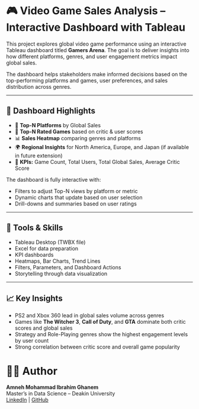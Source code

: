 # 🎮 Video Game Sales Analysis – Interactive Dashboard with Tableau

This project explores global video game performance using an interactive Tableau dashboard titled **Gamers Arena**. The goal is to deliver insights into how different platforms, genres, and user engagement metrics impact global sales.

The dashboard helps stakeholders make informed decisions based on the top-performing platforms and games, user preferences, and sales distribution across genres.

---

## 📌 Dashboard Highlights

- 🎯 **Top-N Platforms** by Global Sales  
- 🧠 **Top-N Rated Games** based on critic & user scores  
- 📊 **Sales Heatmap** comparing genres and platforms  
- 🌍 **Regional Insights** for North America, Europe, and Japan (if available in future extension)  
- 🔢 **KPIs:** Game Count, Total Users, Total Global Sales, Average Critic Score  

The dashboard is fully interactive with:
- Filters to adjust Top-N views by platform or metric  
- Dynamic charts that update based on user selection  
- Drill-downs and summaries based on user ratings

---

## 🧠 Tools & Skills

- Tableau Desktop (TWBX file)
- Excel for data preparation
- KPI dashboards
- Heatmaps, Bar Charts, Trend Lines
- Filters, Parameters, and Dashboard Actions
- Storytelling through data visualization

---

## 📈 Key Insights

- PS2 and Xbox 360 lead in global sales volume across genres
- Games like **The Witcher 3**, **Call of Duty**, and **GTA** dominate both critic scores and global sales
- Strategy and Role-Playing genres show the highest engagement levels by user count
- Strong correlation between critic score and overall game popularity

# 👩‍💻 Author

**Amneh Mohammad Ibrahim Ghanem**  
Master’s in Data Science – Deakin University  
[LinkedIn](https://www.linkedin.com/in/amneh-m) | [GitHub](https://github.com/amneh992)
